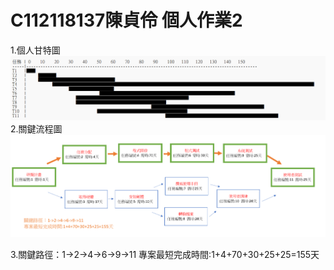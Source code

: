 # C112118137陳貞伶 個人作業2

1.個人甘特圖
![甘特圖](hw2_個人甘特圖.png)
2.關鍵流程圖
![關鍵流程圖](PERT關鍵流程.png)

3.關鍵路徑：1->2->4->6->9->11
專案最短完成時間:1+4+70+30+25+25=155天
